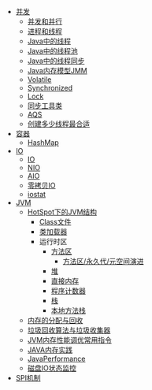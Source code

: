 * [并发](concurrent/SUMMARY.md)
  * [并发和并行](concurrent/concurrency-parallellism.md)                                
  * [进程和线程](http://blog.sina.com.cn/s/blog_5a2bbc860101gedc.html)
  * [Java中的线程](concurrent/thread.md)
  * [Java中的线程池](concurrent/thread-pool.md)
  * [Java中的线程同步](concurrent/thread-sync-queue.md)
  * [Java内存模型JMM](concurrent/jmm.md)
  * [Volatile](concurrent/volatile.md)
  * [Synchronized](concurrent/synchronized.md)
  * [Lock](concurrent/sync-lock.md)
  * [同步工具类](concurrent/sync-tools.md)
  * [AQS](concurrent/sync-aqs.md)
  * [创建多少线程最合适](concurrent/best-thread-num.md)
* [容器](container/SUMMARY.md)
  * [HashMap](container/map-hash-map.md)  
* [IO](io/SUMMARY.md)
  * [IO](io/io.md)        
  * [NIO]()            
  * [AIO]()            
  * [零拷贝IO](io/0io.md)    
  * [iostat](io/iostat.md)  
* [JVM](jvm/SUMMARY.md)
  - [HotSpot下的JVM结构](jvm/chapter1.md)
    - [Class文件]()
    - [类加载器]()
    - 运行时区
      - [方法区](jvm/chapter1-02-00.md)
        - [方法区/永久代/元空间演进](jvm/chapter1-02-00-01.md)
      - [堆](jvm/chapter1-02-01.md)
      - [直接内存](jvm/chapter1-02-02.md)
      - [程序计数器](jvm/chapter1-02-03.md)
      - [栈](jvm/chapter1-02-04.md)
      - [本地方法栈](jvm/chapter1-02-05.md) 
  - [内存的分配与回收](jvm/chapter2.md)
  - [垃圾回收算法与垃圾收集器](jvm/chapter3.md)
  - [JVM内存性能调优常用指令](jvm/chapter4.md)
  - [JAVA内存实践](jvm/chapter5.md)
  - [JavaPerformance](https://github.com/QQ1350995917/gitbook/raw/master/jvm/JavaPerformance.PDF)
  - [磁盘IO状态监控](../io/SUMMARY.md)
* [SPI机制](spi.md) 
